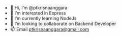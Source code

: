 - 👋 Hi, I’m @ptkrisnaanggara
- 👀 I’m interested in Express
- 🌱 I’m currently learning NodeJs
- 💞️ I’m looking to collaborate on Backend Developer
- 📫 Email ptkrisnaanggara@gmail.com

<!---
ptkrisnaanggara/ptkrisnaanggara is a ✨ special ✨ repository because its `README.md` (this file) appears on your GitHub profile.
You can click the Preview link to take a look at your changes.
--->
